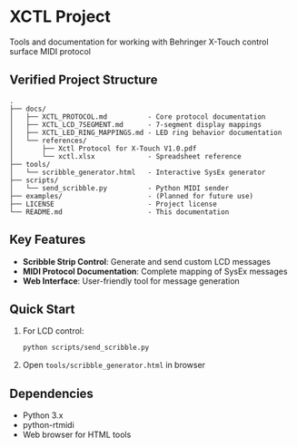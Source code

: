 # XCTL Project

Tools and documentation for working with Behringer X-Touch control surface MIDI protocol

## Verified Project Structure

```
.
├── docs/
│   ├── XCTL_PROTOCOL.md          - Core protocol documentation
│   ├── XCTL_LCD_7SEGMENT.md      - 7-segment display mappings
│   ├── XCTL_LED_RING_MAPPINGS.md - LED ring behavior documentation
│   └── references/
│       ├── Xctl Protocol for X-Touch V1.0.pdf
│       └── xctl.xlsx             - Spreadsheet reference
├── tools/
│   └── scribble_generator.html   - Interactive SysEx generator
├── scripts/
│   └── send_scribble.py          - Python MIDI sender
├── examples/                     - (Planned for future use)
├── LICENSE                       - Project license
└── README.md                     - This documentation
```

## Key Features

- **Scribble Strip Control**: Generate and send custom LCD messages
- **MIDI Protocol Documentation**: Complete mapping of SysEx messages
- **Web Interface**: User-friendly tool for message generation

## Quick Start

1. For LCD control:
   ```bash
   python scripts/send_scribble.py
   ```
2. Open `tools/scribble_generator.html` in browser

## Dependencies

- Python 3.x
- python-rtmidi
- Web browser for HTML tools
